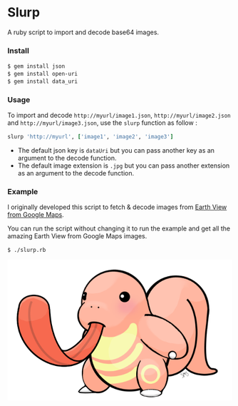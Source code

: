 Slurp
=====

A ruby script to import and decode base64 images.

### Install

```bash
$ gem install json
$ gem install open-uri
$ gem install data_uri
```

### Usage

To import and decode `http://myurl/image1.json`, `http://myurl/image2.json` and `http://myurl/image3.json`, use the `slurp` function as follow :

```ruby
slurp 'http://myurl', ['image1', 'image2', 'image3']
```

- The default json key is `dataUri` but you can pass another key as an argument to the decode function.
- The default image extension is `.jpg` but you can pass another extension as an argument to the decode function.

### Example

I originally developed this script to fetch & decode images from [Earth View from Google Maps](https://chrome.google.com/webstore/detail/earth-view-from-google-ma/bhloflhklmhfpedakmangadcdofhnnoh).

You can run the script without changing it to run the example and get all the amazing Earth View from Google Maps images.

```bash
$ ./slurp.rb
```

![](.readme/slurp.png)
